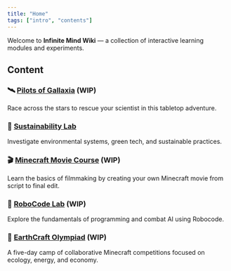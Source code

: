 ```yaml
---
title: "Home"
tags: ["intro", "contents"]
---
```

Welcome to **Infinite Mind Wiki** — a collection of interactive learning modules and experiments.

## Content

### 🛰️ [Pilots of Gallaxia](/pilots_of_gallaxia/) (WIP)

Race across the stars to rescue your scientist in this tabletop adventure.

### 🌱 [Sustainability Lab](/sustainability_lab/)

Investigate environmental systems, green tech, and sustainable practices.

### 🎬 [Minecraft Movie Course](/minecraft_movie_course/) (WIP)

Learn the basics of filmmaking by creating your own Minecraft movie from script to final edit.

### 🚀 [RoboCode Lab](/robocode/) (WIP)

Explore the fundamentals of programming and combat AI using Robocode.

### 🏅 [EarthCraft Olympiad](/earthcraft_olympiad/) (WIP)

A five-day camp of collaborative Minecraft competitions focused on ecology, energy, and economy.
